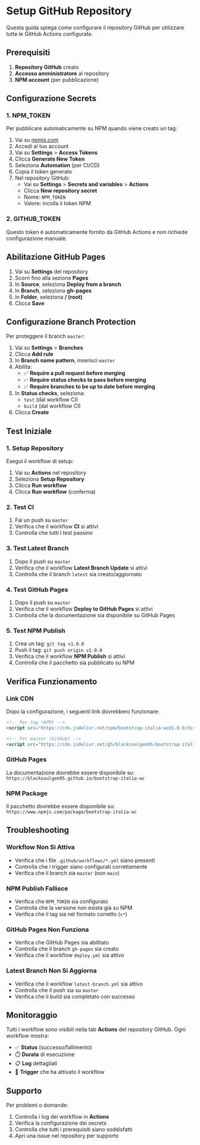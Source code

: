 # Setup GitHub Repository

Questa guida spiega come configurare il repository GitHub per utilizzare tutte le GitHub Actions configurate.

## Prerequisiti

1. **Repository GitHub** creato
2. **Accesso amministratore** al repository
3. **NPM account** (per pubblicazione)

## Configurazione Secrets

### 1. NPM_TOKEN
Per pubblicare automaticamente su NPM quando viene creato un tag:

1. Vai su [npmjs.com](https://www.npmjs.com)
2. Accedi al tuo account
3. Vai su **Settings** > **Access Tokens**
4. Clicca **Generate New Token**
5. Seleziona **Automation** (per CI/CD)
6. Copia il token generato
7. Nel repository GitHub:
   - Vai su **Settings** > **Secrets and variables** > **Actions**
   - Clicca **New repository secret**
   - Nome: `NPM_TOKEN`
   - Valore: incolla il token NPM

### 2. GITHUB_TOKEN
Questo token è automaticamente fornito da GitHub Actions e non richiede configurazione manuale.

## Abilitazione GitHub Pages

1. Vai su **Settings** del repository
2. Scorri fino alla sezione **Pages**
3. In **Source**, seleziona **Deploy from a branch**
4. In **Branch**, seleziona **gh-pages**
5. In **Folder**, seleziona **/ (root)**
6. Clicca **Save**

## Configurazione Branch Protection

Per proteggere il branch `master`:

1. Vai su **Settings** > **Branches**
2. Clicca **Add rule**
3. In **Branch name pattern**, inserisci `master`
4. Abilita:
   - ✅ **Require a pull request before merging**
   - ✅ **Require status checks to pass before merging**
   - ✅ **Require branches to be up to date before merging**
5. In **Status checks**, seleziona:
   - `test` (dal workflow CI)
   - `build` (dal workflow CI)
6. Clicca **Create**

## Test Iniziale

### 1. Setup Repository
Esegui il workflow di setup:
1. Vai su **Actions** nel repository
2. Seleziona **Setup Repository**
3. Clicca **Run workflow**
4. Clicca **Run workflow** (conferma)

### 2. Test CI
1. Fai un push su `master`
2. Verifica che il workflow **CI** si attivi
3. Controlla che tutti i test passino

### 3. Test Latest Branch
1. Dopo il push su `master`
2. Verifica che il workflow **Latest Branch Update** si attivi
3. Controlla che il branch `latest` sia creato/aggiornato

### 4. Test GitHub Pages
1. Dopo il push su `master`
2. Verifica che il workflow **Deploy to GitHub Pages** si attivi
3. Controlla che la documentazione sia disponibile su GitHub Pages

### 5. Test NPM Publish
1. Crea un tag: `git tag v1.0.0`
2. Push il tag: `git push origin v1.0.0`
3. Verifica che il workflow **NPM Publish** si attivi
4. Controlla che il pacchetto sia pubblicato su NPM

## Verifica Funzionamento

### Link CDN
Dopo la configurazione, i seguenti link dovrebbero funzionare:

```html
<!-- Per tag (NPM) -->
<script src="https://cdn.jsdelivr.net/npm/bootstrap-italia-wc@1.0.0/dist/bootstrap-italia-wc.js"></script>

<!-- Per master (GitHub) -->
<script src="https://cdn.jsdelivr.net/gh/blacksoulgem95/bootstrap-italia-wc@latest/bootstrap-italia-wc.js"></script>
```

### GitHub Pages
La documentazione dovrebbe essere disponibile su:
`https://blacksoulgem95.github.io/bootstrap-italia-wc`

### NPM Package
Il pacchetto dovrebbe essere disponibile su:
`https://www.npmjs.com/package/bootstrap-italia-wc`

## Troubleshooting

### Workflow Non Si Attiva
- Verifica che i file `.github/workflows/*.yml` siano presenti
- Controlla che i trigger siano configurati correttamente
- Verifica che il branch sia `master` (non `main`)

### NPM Publish Fallisce
- Verifica che `NPM_TOKEN` sia configurato
- Controlla che la versione non esista già su NPM
- Verifica che il tag sia nel formato corretto (`v*`)

### GitHub Pages Non Funziona
- Verifica che GitHub Pages sia abilitato
- Controlla che il branch `gh-pages` sia creato
- Verifica che il workflow `deploy.yml` sia attivo

### Latest Branch Non Si Aggiorna
- Verifica che il workflow `latest-branch.yml` sia attivo
- Controlla che il push sia su `master`
- Verifica che il build sia completato con successo

## Monitoraggio

Tutti i workflow sono visibili nella tab **Actions** del repository GitHub. Ogni workflow mostra:
- ✅ **Status** (successo/fallimento)
- ⏱️ **Durata** di esecuzione
- 📋 **Log** dettagliati
- 🔄 **Trigger** che ha attivato il workflow

## Supporto

Per problemi o domande:
1. Controlla i log dei workflow in **Actions**
2. Verifica la configurazione dei secrets
3. Controlla che tutti i prerequisiti siano soddisfatti
4. Apri una issue nel repository per supporto